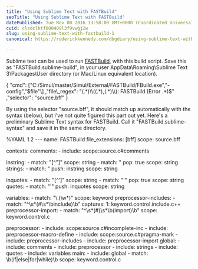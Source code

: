 ```yaml
---
title: "Using Sublime Text with FASTBuild"
seoTitle: "Using Sublime Text with FASTBuild"
datePublished: Tue Nov 08 2016 13:58:00 GMT+0000 (Coordinated Universal Time)
cuid: clsdclktf000409l3f9vwgj2w
slug: using-sublime-text-with-fastbuild-1
canonical: https://roderickkennedy.com/dbgdiary/using-sublime-text-with-fastbuild

---
```


Sublime text can be used to run [FASTBuild](http://www.fastbuild.org/), with this build script. Save this as "FASTBuild.sublime-build", in your user AppData\\Roaming\\Sublime Text 3\\Packages\\User directory (or Mac/Linux equivalent location).

{ "cmd": \["C:/Simul/master/Simul/External/FASTBuild/FBuild.exe","-config","$file"\] ,"file\_regex": "(.*)\\((.*),(.*)\\): FASTBuild (Error .*)$" ,"selector": "source.bff" }

By using the selector "source.bff", it should match up automatically with the syntax (below), but I've not quite figured this part out yet. Here's a preliminary Sublime Text syntax for FASTBuild. Call it "FASTBuild.sublime-syntax" and save it in the same directory.

%YAML 1.2 --- name: FASTBuild file\_extensions: \[bff\] scope: source.bff

contexts: comments: - include: scope:source.c#comments

instring: - match: "\[^"\]" scope: string - match: " pop: true scope: string strings: - match: " push: instring scope: string

inquotes: - match: "\[^'\]" scope: string - match: "'" pop: true scope: string quotes: - match: "'" push: inquotes scope: string

variables: - match: "\\.(\\w\*)" scope: keyword preprocessor-includes: - match: "^\\s\*(#\\s\*\\binclude)\\b" captures: 1: keyword.control.include.c++ preprocessor-import: - match: "^\\s\*(#)\\s\*\\b(import)\\b" scope: keyword.control.c

preprocessor: - include: scope:source.c#incomplete-inc - include: preprocessor-macro-define - include: scope:source.c#pragma-mark - include: preprocessor-includes - include: preprocessor-import global: - include: comments - include: preprocessor - include: strings - include: quotes - include: variables main: - include: global - match: \\b(if|else|for|while)\\b scope: keyword.control.c